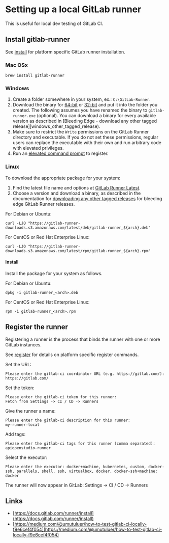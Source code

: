 Setting up a local GitLab runner
================================

This is useful for local dev testing of GitLab CI.

Install gitlab-runner
---------------------

See [install][all_install] for platform specific GitLab runner installation.

### Mac OSx

    brew install gitlab-runner

### Windows

1. Create a folder somewhere in your system, ex.: ```C:\GitLab-Runner```.
2. Download the binary for [64-bit][windows_64_bit] or [32-bit][windows_32_bit]
and put it into the folder you created. The following assumes you have renamed
the binary to ```gitlab-runner.exe``` (optional). You can download a binary for
every available version as described in
[Bleeding Edge - download any other tagged release][windows_other_tagged_release).
3. Make sure to restrict the ```Write``` permissions on the GitLab Runner directory and executable. If you do not set these permissions, regular users can replace the executable with their own and run arbitrary code with elevated privileges. 
4. Run an [elevated command prompt][windows_elevated_prompt] to register.

### Linux

To download the appropriate package for your system:

1. Find the latest file name and options at
[GitLab Runner Latest][linux_gitlab_runner_latest]. 
2. Choose a version and download a binary, as described in the documentation for
[downloading any other tagged releases][linux_other_tagged_release] for bleeding
edge GitLab Runner releases.

For Debian or Ubuntu:

    curl -LJO "https://gitlab-runner-downloads.s3.amazonaws.com/latest/deb/gitlab-runner_${arch}.deb"

For CentOS or Red Hat Enterprise Linux:

    curl -LJO "https://gitlab-runner-downloads.s3.amazonaws.com/latest/rpm/gitlab-runner_${arch}.rpm"

#### Install

Install the package for your system as follows.

For Debian or Ubuntu:

    dpkg -i gitlab-runner_<arch>.deb

For CentOS or Red Hat Enterprise Linux:

    rpm -i gitlab-runner_<arch>.rpm

Register the runner
-------------------

Registering a runner is the process that binds the runner with one or more
GitLab instances.

See [register][all_register] for details on platform specific register commands.

Set the URL:

    Please enter the gitlab-ci coordinator URL (e.g. https://gitlab.com/):
    https://gitlab.com/

Set the token:

    Please enter the gitlab-ci token for this runner:
    Fetch from Settings -> CI / CD -> Runners

Give the runner a name:

    Please enter the gitlab-ci description for this runner:
    my-runner-local

Add tags:

    Please enter the gitlab-ci tags for this runner (comma separated):
    apiopenstudio-runner

Select the executor:

    Please enter the executor: docker+machine, kubernetes, custom, docker-ssh, parallels, shell, ssh, virtualbox, docker, docker-ssh+machine:
    docker

The runner will now appear in GitLab: Settings -> CI / CD -> Runners

Links
-----

* [https://docs.gitlab.com/runner/install](https://docs.gitlab.com/runner/install)
* [https://medium.com/@umutuluer/how-to-test-gitlab-ci-locally-f9e6cef4f054](https://medium.com/@umutuluer/how-to-test-gitlab-ci-locally-f9e6cef4f054)

[windows_64_bit]: https://gitlab-runner-downloads.s3.amazonaws.com/latest/binaries/gitlab-runner-windows-amd64.exe
[windows_32_bit]: https://gitlab-runner-downloads.s3.amazonaws.com/latest/binaries/gitlab-runner-windows-386.exe
[windows_other_tagged_release]: https://docs.gitlab.com/runner/install/bleeding-edge.html#download-any-other-tagged-release
[windows_elevated_prompt]: https://docs.microsoft.com/en-us/powershell/scripting/windows-powershell/starting-windows-powershell?view=powershell-7#with-administrative-privileges-run-as-administrator
[linux_gitlab_runner_latest]: https://gitlab-runner-downloads.s3.amazonaws.com/latest/index.html
[linux_other_tagged_release]: https://docs.gitlab.com/runner/install/bleeding-edge.html#download-any-other-tagged-release
[all_register]: https://docs.gitlab.com/runner/register/index.html
[all_install]: https://docs.gitlab.com/runner/install/
